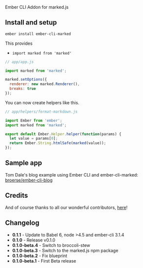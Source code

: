 
Ember CLI Addon for marked.js

## Install and setup

```bash
ember install ember-cli-marked
```

This provides
- `import marked from 'marked'`


```js
// app/app.js

import marked from 'marked';

marked.setOptions({
  renderer: new marked.Renderer(),
  breaks: true
});
```

You can now create helpers like this.

```js
// app/helpers/format-markdown.js

import Ember from 'ember';
import marked from 'marked';

export default Ember.Helper.helper(function(params) {
  let value = params[0];
  return Ember.String.htmlSafe(marked(value));
});
```

## Sample app

Tom Dale's blog example using Ember CLI and ember-cli-marked: [broerse/ember-cli-blog](https://github.com/broerse/ember-cli-blog)

## Credits

And of course thanks to all our wonderful contributors, [here](https://github.com/martinic/ember-cli-marked/graphs/contributors)!

## Changelog
* **0.1.1** - Update to Babel 6, node >4.5  and ember-cli 3.1.4
* **0.1.0** - Release v0.1.0
* **0.1.0-beta.4** - Switch to broccoli-stew
* **0.1.0-beta.3** - Switch to the marked.js npm package
* **0.1.0-beta.2** - Fix blueprint
* **0.1.0-beta.1** - First Beta release
